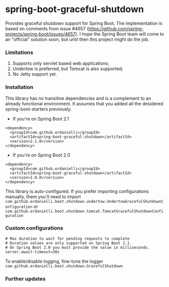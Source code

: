 # spring-boot-graceful-shutdown
Provides graceful shutdown support for Spring Boot.
The implementation is based on comments from issue #4657 (https://github.com/spring-projects/spring-boot/issues/4657).
I hope the Spring Boot team will come to an "official" solution soon, but until then this project might do the job. 

### Limitations

1. Supports only servlet based web applications;
2. Undertow is preferred, but Tomcat is also supported;
3. No Jetty support yet.

### Installation

This library has no transitive dependencies and is a complement to an already functional environment. 
It assumes that you added all the desidered spring-boot-starters previously.

- If you're on Spring Boot 2.1
```
<dependency>
  <groupId>com.github.erdanielli</groupId>
  <artifactId>spring-boot-graceful-shutdown</artifactId>
  <version>2.1.0</version>
</dependency>
```
- If you're on Spring Boot 2.0
```
<dependency>
  <groupId>com.github.erdanielli</groupId>
  <artifactId>spring-boot-graceful-shutdown</artifactId>
  <version>2.0.0</version>
</dependency>
```

This library is auto-configured. If you prefer importing configurations manually,
them you'll need to import `com.github.erdanielli.boot.shutdown.undertow.UndertowGracefulShutdownConfiguration` 
or `com.github.erdanielli.boot.shutdown.tomcat.TomcatGracefulShutdownConfiguration`

### Custom configurations

```
# Max duration to wait for pending requests to complete
# Duration values are only supported on Spring Boot 2.1.
# On Spring Boot 2.0 you must provide the value in milliseconds.
server.await-timeout=30s    
```

To enable/disable logging, fine-tune the logger `com.github.erdanielli.boot.shutdown.GracefulShutdown`

### Further updates